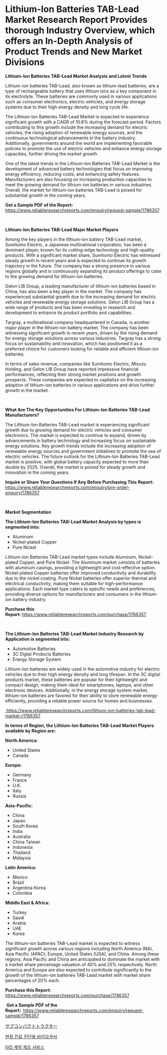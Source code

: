 <p><h1>Lithium-Ion Batteries TAB-Lead Market Research Report Provides thorough Industry Overview, which offers an In-Depth Analysis of Product Trends and New Market Divisions</h1></p><p><strong>Lithium-Ion Batteries TAB-Lead Market Analysis and Latest Trends</strong></p>
<p><p>Lithium-ion batteries TAB-Lead, also known as lithium-lead batteries, are a type of rechargeable battery that uses lithium ions as a key component in its electrolyte. These batteries are commonly used in various applications such as consumer electronics, electric vehicles, and energy storage systems due to their high energy density and long cycle life.</p><p>The Lithium-Ion Batteries TAB-Lead Market is expected to experience significant growth with a CAGR of 10.6% during the forecast period. Factors contributing to this growth include the increasing demand for electric vehicles, the rising adoption of renewable energy sources, and the continuous technological advancements in the battery industry. Additionally, governments around the world are implementing favorable policies to promote the use of electric vehicles and enhance energy storage capacities, further driving the market growth.</p><p>One of the latest trends in the Lithium-Ion Batteries TAB-Lead Market is the development of advanced battery technologies that focus on improving energy efficiency, reducing costs, and enhancing safety features. Manufacturers are also focusing on increasing production capacities to meet the growing demand for lithium-ion batteries in various industries. Overall, the market for lithium-ion batteries TAB-Lead is poised for substantial growth in the coming years.</p></p>
<p><strong>Get a Sample PDF of the Report:&nbsp;</strong> <a href="https://www.reliableresearchreports.com/enquiry/request-sample/1786357">https://www.reliableresearchreports.com/enquiry/request-sample/1786357</a></p>
<p>&nbsp;</p>
<p><strong>Lithium-Ion Batteries TAB-Lead Major Market Players</strong></p>
<p><p>Among the key players in the lithium-ion battery TAB-Lead market, Sumitomo Electric, a Japanese multinational corporation, has been a dominant player, known for its cutting-edge technology and high-quality products. With a significant market share, Sumitomo Electric has witnessed steady growth in recent years and is expected to continue its growth trajectory in the future. The company has a strong presence in various regions globally and is continuously expanding its product offerings to cater to the growing demand for lithium-ion batteries.</p><p>Gelon LIB Group, a leading manufacturer of lithium-ion batteries based in China, has also been a key player in the market. The company has experienced substantial growth due to the increasing demand for electric vehicles and renewable energy storage solutions. Gelon LIB Group has a wide range of products and has been investing in research and development to enhance its product portfolio and capabilities.</p><p>Targray, a multinational company headquartered in Canada, is another major player in the lithium-ion battery market. The company has been witnessing significant growth in recent years, driven by the rising demand for energy storage solutions across various industries. Targray has a strong focus on sustainability and innovation, which has positioned it as a preferred choice for customers looking for reliable and efficient lithium-ion batteries.</p><p>In terms of sales revenue, companies like Sumitomo Electric, Misuzu Holding, and Gelon LIB Group have reported impressive financial performances, reflecting their strong market positions and growth prospects. These companies are expected to capitalize on the increasing adoption of lithium-ion batteries in various applications and drive further growth in the market.</p></p>
<p>&nbsp;</p>
<p><strong>What Are The Key Opportunities For Lithium-Ion Batteries TAB-Lead Manufacturers?</strong></p>
<p><p>The Lithium-Ion Batteries TAB-Lead market is experiencing significant growth due to growing demand for electric vehicles and consumer electronics. The market is expected to continue to expand, driven by advancements in battery technology and increasing focus on sustainable energy solutions. Key growth trends include the increasing adoption of renewable energy sources and government initiatives to promote the use of electric vehicles. The future outlook for the Lithium-Ion Batteries TAB-Lead market is positive, with global battery capacity expected to more than double by 2025. Overall, the market is poised for steady growth and innovation in the coming years.</p></p>
<p><strong>Inquire or Share Your Questions If Any Before Purchasing This Report:</strong> <a href="https://www.reliableresearchreports.com/enquiry/pre-order-enquiry/1786357">https://www.reliableresearchreports.com/enquiry/pre-order-enquiry/1786357</a></p>
<p>&nbsp;</p>
<p><strong>Market Segmentation</strong></p>
<p><strong>The Lithium-Ion Batteries TAB-Lead Market Analysis by types is segmented into:</strong></p>
<p><ul><li>Aluminum</li><li>Nickel-plated Copper</li><li>Pure Nickel</li></ul></p>
<p><p>Lithium-Ion Batteries TAB-Lead market types include Aluminum, Nickel-plated Copper, and Pure Nickel. The Aluminum market consists of batteries with aluminum casings, providing a lightweight and cost-effective option. Nickel-plated Copper batteries offer improved conductivity and durability due to the nickel coating. Pure Nickel batteries offer superior thermal and electrical conductivity, making them suitable for high-performance applications. Each market type caters to specific needs and preferences, providing diverse options for manufacturers and consumers in the lithium-ion battery industry.</p></p>
<p><strong>Purchase this Report:&nbsp;</strong><a href="https://www.reliableresearchreports.com/purchase/1786357">https://www.reliableresearchreports.com/purchase/1786357</a></p>
<p>&nbsp;</p>
<p><strong>The Lithium-Ion Batteries TAB-Lead Market Industry Research by Application is segmented into:</strong></p>
<p><ul><li>Automotive Batteries</li><li>3C Digtal Products Batteries</li><li>Energy Storage System</li></ul></p>
<p><p>Lithium-Ion batteries are widely used in the automotive industry for electric vehicles due to their high energy density and long lifespan. In the 3C digital products market, these batteries are popular for their lightweight and compact design, making them ideal for smartphones, laptops, and other electronic devices. Additionally, in the energy storage system market, lithium-ion batteries are favored for their ability to store renewable energy efficiently, providing a reliable power source for homes and businesses.</p></p>
<p><a href="https://www.reliableresearchreports.com/lithium-ion-batteries-tab-lead-market-r1786357">&nbsp;https://www.reliableresearchreports.com/lithium-ion-batteries-tab-lead-market-r1786357</a></p>
<p><strong>In terms of Region, the Lithium-Ion Batteries TAB-Lead Market Players available by Region are:</strong></p>
<p>
    <p> <strong> North America: </strong>
        <ul>
            <li>United States</li>
            <li>Canada</li>
        </ul>
        </p> 
    <p> <strong> Europe: </strong>
        <ul>
            <li>Germany</li>
            <li>France</li>
            <li>U.K.</li>
            <li>Italy</li>
            <li>Russia</li>
        </ul>
        </p> 
    <p> <strong> Asia-Pacific: </strong>
        <ul>
            <li>China</li>
            <li>Japan</li>
            <li>South Korea</li>
            <li>India</li>
            <li>Australia</li>
            <li>China Taiwan</li>
            <li>Indonesia</li>
            <li>Thailand</li>
            <li>Malaysia</li>
        </ul>
        </p> 
    <p> <strong> Latin America: </strong>
        <ul>
            <li>Mexico</li>
            <li>Brazil</li>
            <li>Argentina Korea</li>
            <li>Colombia</li>
        </ul>
        </p> 
    <p> <strong> Middle East & Africa: </strong>
        <ul>
            <li>Turkey</li>
            <li>Saudi</li>
            <li>Arabia</li>
            <li>UAE</li>
            <li>Korea</li>
        </ul>
    </p>
    </p>
<p><p>The lithium-ion batteries TAB-Lead market is expected to witness significant growth across various regions including North America (NA), Asia Pacific (APAC), Europe, United States (USA), and China. Among these regions, Asia Pacific and China are anticipated to dominate the market with a market share percentage valuation of 40% and 25% respectively. North America and Europe are also expected to contribute significantly to the growth of the lithium-ion batteries TAB-Lead market with market share percentages of 20% each.</p></p>
<p><strong>Purchase this Report: </strong><a href="https://www.reliableresearchreports.com/purchase/1786357">https://www.reliableresearchreports.com/purchase/1786357</a></p>
<p>&nbsp;<strong>Get a Sample PDF of the Report:&nbsp;&nbsp;</strong><a href="https://www.reliableresearchreports.com/enquiry/request-sample/1786357">https://www.reliableresearchreports.com/enquiry/request-sample/1786357</a></p>
<p><strong></strong></p>
<p><p><a href="https://github.com/ChloeConn27/Market-Research-Report-List-1/blob/main/4346626105416.md">サブコンパクトトラクター</a></p><p><a href="https://github.com/TrevorKruvalis5678/Market-Research-Report-List-2/blob/main/873881599152.md">현장 진료 진단용 바이오센서</a></p><p><a href="https://github.com/joannescott9078/Market-Research-Report-List-1/blob/main/349487499153.md">IVD 계약 제조 서비스</a></p></p>